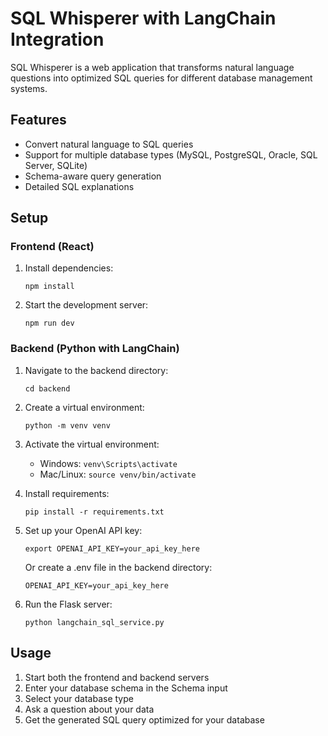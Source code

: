 
# SQL Whisperer with LangChain Integration

SQL Whisperer is a web application that transforms natural language questions into optimized SQL queries for different database management systems.

## Features

- Convert natural language to SQL queries
- Support for multiple database types (MySQL, PostgreSQL, Oracle, SQL Server, SQLite)
- Schema-aware query generation
- Detailed SQL explanations

## Setup

### Frontend (React)

1. Install dependencies:
   ```
   npm install
   ```

2. Start the development server:
   ```
   npm run dev
   ```

### Backend (Python with LangChain)

1. Navigate to the backend directory:
   ```
   cd backend
   ```

2. Create a virtual environment:
   ```
   python -m venv venv
   ```

3. Activate the virtual environment:
   - Windows: `venv\Scripts\activate`
   - Mac/Linux: `source venv/bin/activate`

4. Install requirements:
   ```
   pip install -r requirements.txt
   ```

5. Set up your OpenAI API key:
   ```
   export OPENAI_API_KEY=your_api_key_here
   ```
   
   Or create a .env file in the backend directory:
   ```
   OPENAI_API_KEY=your_api_key_here
   ```

6. Run the Flask server:
   ```
   python langchain_sql_service.py
   ```

## Usage

1. Start both the frontend and backend servers
2. Enter your database schema in the Schema input
3. Select your database type
4. Ask a question about your data
5. Get the generated SQL query optimized for your database
